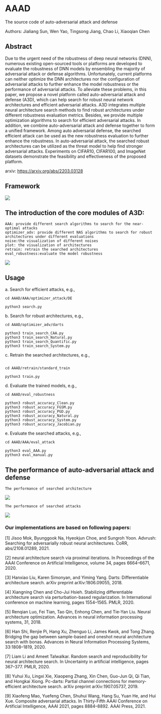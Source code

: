 # AAAD
 The source code of auto-adversarial attack and defense

 Authors: Jialiang Sun, Wen Yao, Tingsong Jiang, Chao Li, Xiaoqian Chen

## Abstract
 Due to the urgent need of the robustness of deep neural networks (DNN),
  numerous existing open-sourced tools or platforms are developed to evaluate the robustness of DNN models by ensembling the majority of adversarial attack or defense algorithms. Unfortunately, current platforms can neither optimize the DNN architectures nor the configuration of adversarial attacks to further enhance the model robustness or the performance of adversarial attacks. To alleviate these problems, in this paper, we propose a novel platform called auto-adversarial attack and defense (A3D), which can help search for robust neural network architectures and efficient adversarial attacks.
   A3D integrates multiple neural architecture search methods to find robust architectures under different robustness evaluation metrics. 
   Besides, we provide multiple optimization algorithms to search for efficient adversarial attacks. In addition, we combine auto-adversarial attack and defense together to form a unified framework. Among auto adversarial defense, the searched efficient attack can be used as the new robustness evaluation to further enhance the robustness. In auto-adversarial attack, the searched robust architectures can be utilized as the threat model to help find stronger adversarial attacks. Experiments on CIFAR10, CIFAR100, and ImageNet datasets demonstrate the feasibility and effectiveness of the proposed platform.

arxiv: https://arxiv.org/abs/2203.03128


## Framework


<img src = 'https://github.com/Jialiang14/AAAD/blob/main/figures/AAAD_revisionv4.png?raw=true'/>

## The introduction of the core modules of A3D:
```
AAA: provide different search algorithms to search for the near-optimal attacks
optimizer_adv: provide different NAS algorithms to search for robust architectures under different evaluations
noise:the visualization of different noises
plot: the visualization of architectures
retrain: retrain the searched architectures
eval_robustness:evaluate the model robustness
```

<img src = 'https://github.com/Jialiang14/AAAD/blob/main/figures/noise.png?raw=true'/>

## Usage
a. Search for efficient attacks, e.g.,

```shell
cd AAAD/AAA/optimizer_attack/DE

python3 search.py
```

b. Search for robust architectures, e.g.,

```shell
cd AAAD/optimizer_adv/darts

python3 train_search_CAA.py
python3 train_search_Natural.py
python3 train_search_Quantific.py
python3 train_search_System.py
```

c. Retrain the searched architectures, e.g.,

```shell

cd AAAD/retrain/standard_train

python3 train.py
```

d. Evaluate the trained models, e.g.,

```shell
cd AAAD/eval_robustness

python3 robust_accuracy_Clean.py
python3 robust_accuracy_FGSM.py
python3 robust_accuracy_PGD.py
python3 robust_accuracy_Natural.py
python3 robust_accuracy_System.py
python3 robust_accuracy_Jacobian.py
```

e. Evaluate the searched attacks, e.g.,

```shell
cd AAAD/AAA/eval_attack

python3 eval_AAA.py
python3 eval_manual.py
```
## The performance of auto-adversarial attack and defense
```shell
The performance of searched architecture
```
<img src = 'https://github.com/Jialiang14/AAAD/blob/main/figures/aaa.png?raw=true'/>

```shell
The performance of searched attacks 
```

<img src = 'https://github.com/Jialiang14/AAAD/blob/main/figures/aaa2.png?raw=true'/>

### Our implementations are based on following papers:


[1] Jisoo Mok, Byunggook Na, Hyeokjun Choe, and Sungroh Yoon.
Advrush: Searching for adversarially robust neural architectures.
CoRR, abs/2108.01289, 2021.

[2] neural architecture search via proximal iterations. In Proceedings
of the AAAI Conference on Artificial Intelligence, volume 34, pages
6664–6671, 2020.

[3] Hanxiao Liu, Karen Simonyan, and Yiming Yang. Darts: Differentiable
architecture search. arXiv preprint arXiv:1806.09055, 2018.

[4] Xiangning Chen and Cho-Jui Hsieh. Stabilizing differentiable
architecture search via perturbation-based regularization. In International conference on machine learning, pages 1554–1565. PMLR,
2020.

[5] Renqian Luo, Fei Tian, Tao Qin, Enhong Chen, and Tie-Yan Liu.
Neural architecture optimization. Advances in neural information
processing systems, 31, 2018.

[6] Han Shi, Renjie Pi, Hang Xu, Zhenguo Li, James Kwok, and
Tong Zhang. Bridging the gap between sample-based and oneshot
neural architecture search with bonas. Advances in Neural
Information Processing Systems, 33:1808–1819, 2020.

[7] Liam Li and Ameet Talwalkar. Random search and reproducibility
for neural architecture search. In Uncertainty in artificial intelligence,
pages 367–377. PMLR, 2020.

[8] Yuhui Xu, Lingxi Xie, Xiaopeng Zhang, Xin Chen, Guo-Jun Qi,
Qi Tian, and Hongkai Xiong. Pc-darts: Partial channel connections
for memory-efficient architecture search. arXiv preprint
arXiv:1907.05737, 2019.

[9] Xiaofeng Mao, Yuefeng Chen, Shuhui Wang, Hang Su, Yuan He,
and Hui Xue. Composite adversarial attacks. In Thirty-Fifth AAAI
Conference on Artificial Intelligence, AAAI 2021, pages 8884–8892.
AAAI Press, 2021.
